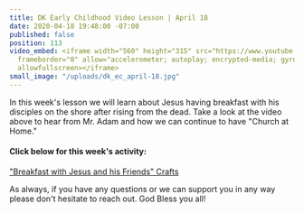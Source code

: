 ```yaml
---
title: DK Early Childhood Video Lesson | April 18
date: 2020-04-18 19:48:00 -07:00
published: false
position: 113
video_embed: <iframe width="560" height="315" src="https://www.youtube.com/embed/uO0w2bvIiZU"
  frameborder="0" allow="accelerometer; autoplay; encrypted-media; gyroscope; picture-in-picture"
  allowfullscreen></iframe>
small_image: "/uploads/dk_ec_april-18.jpg"
---
```


In this week's lesson we will learn about Jesus having breakfast with his disciples on the shore after rising from the dead. Take a look at the video above to hear from Mr. Adam and how we can continue to have "Church at Home."

#### Click below for this week's activity:
["Breakfast with Jesus and his Friends" Crafts 
](https://drive.google.com/file/d/1_TQusHabOfyJuLymsFQ08FrHFNIXtg5U/view?usp=sharing) 

As always, if you have any questions or we can support you in any way please don't hesitate to reach out. God Bless you all!